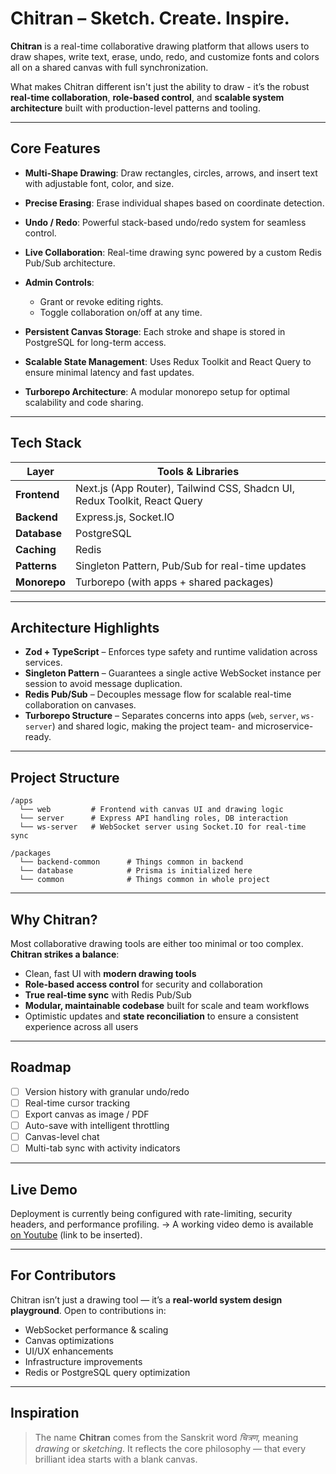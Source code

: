 
# Chitran – Sketch. Create. Inspire.

**Chitran** is a real-time collaborative drawing platform that allows users to draw shapes, write text, erase, undo, redo, and customize fonts and colors all on a shared canvas with full synchronization.

What makes Chitran different isn't just the ability to draw - it’s the robust **real-time collaboration**, **role-based control**, and **scalable system architecture** built with production-level patterns and tooling.

---

## Core Features

* **Multi-Shape Drawing**: Draw rectangles, circles, arrows, and insert text with adjustable font, color, and size.
* **Precise Erasing**: Erase individual shapes based on coordinate detection.
* **Undo / Redo**: Powerful stack-based undo/redo system for seamless control.
* **Live Collaboration**: Real-time drawing sync powered by a custom Redis Pub/Sub architecture.
* **Admin Controls**:

  * Grant or revoke editing rights.
  * Toggle collaboration on/off at any time.
* **Persistent Canvas Storage**: Each stroke and shape is stored in PostgreSQL for long-term access.
* **Scalable State Management**: Uses Redux Toolkit and React Query to ensure minimal latency and fast updates.
* **Turborepo Architecture**: A modular monorepo setup for optimal scalability and code sharing.

---

## Tech Stack

| Layer        | Tools & Libraries                                                         |
| ------------ | ------------------------------------------------------------------------- |
| **Frontend** | Next.js (App Router), Tailwind CSS, Shadcn UI, Redux Toolkit, React Query |
| **Backend**  | Express.js, Socket.IO                                                     |
| **Database** | PostgreSQL                                                                |
| **Caching**  | Redis                                                                     |
| **Patterns** | Singleton Pattern, Pub/Sub for real-time updates                          |
| **Monorepo** | Turborepo (with apps + shared packages)                                   |

---

## Architecture Highlights

* **Zod + TypeScript** – Enforces type safety and runtime validation across services.
* **Singleton Pattern** – Guarantees a single active WebSocket instance per session to avoid message duplication.
* **Redis Pub/Sub** – Decouples message flow for scalable real-time collaboration on canvases.
* **Turborepo Structure** – Separates concerns into apps (`web`, `server`, `ws-server`) and shared logic, making the project team- and microservice-ready.

---

## Project Structure

```
/apps
  └── web         # Frontend with canvas UI and drawing logic
  └── server      # Express API handling roles, DB interaction
  └── ws-server   # WebSocket server using Socket.IO for real-time sync

/packages
  └── backend-common      # Things common in backend
  └── database            # Prisma is initialized here
  └── common              # Things common in whole project

```

---

##  Why Chitran?

Most collaborative drawing tools are either too minimal or too complex. **Chitran strikes a balance**:

* Clean, fast UI with **modern drawing tools**
* **Role-based access control** for security and collaboration
* **True real-time sync** with Redis Pub/Sub
* **Modular, maintainable codebase** built for scale and team workflows
* Optimistic updates and **state reconciliation** to ensure a consistent experience across all users

---

## Roadmap

* [ ] Version history with granular undo/redo
* [ ] Real-time cursor tracking
* [ ] Export canvas as image / PDF
* [ ] Auto-save with intelligent throttling
* [ ] Canvas-level chat
* [ ] Multi-tab sync with activity indicators

---

## Live Demo

Deployment is currently being configured with rate-limiting, security headers, and performance profiling.
-> A working video demo is available [on Youtube](#) (link to be inserted).

---

## For Contributors

Chitran isn’t just a drawing tool — it’s a **real-world system design playground**.
Open to contributions in:

* WebSocket performance & scaling
* Canvas optimizations
* UI/UX enhancements
* Infrastructure improvements
* Redis or PostgreSQL query optimization

---

## Inspiration

> The name **Chitran** comes from the Sanskrit word *चित्रण*, meaning *drawing* or *sketching*.
> It reflects the core philosophy — that every brilliant idea starts with a blank canvas.


